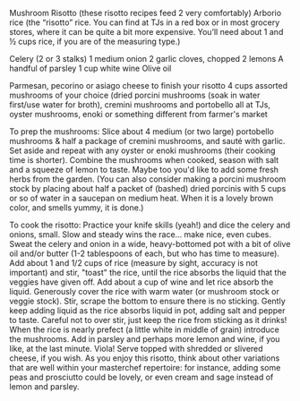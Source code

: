 Mushroom Risotto (these risotto recipes feed 2 very comfortably) 
Arborio rice (the “risotto” rice. You can find at TJs in a red box or in most 
grocery stores, where it can be quite a bit more expensive. You’ll need about 1 
and ½ cups rice, if you are of the measuring type.)

Celery (2 or 3 stalks)
1 medium onion
2 garlic cloves, chopped
2 lemons 
A handful of parsley
1 cup white wine
Olive oil

Parmesan, pecorino or asiago cheese to finish your risotto
4 cups assorted mushrooms of your choice (dried porcini mushrooms (soak in water 
first/use water for broth), cremini mushrooms and portobello all at TJs, oyster 
mushrooms, enoki or something different from farmer's market

To prep the mushrooms:
Slice about 4 medium (or two large) portobello mushrooms & half a package of 
cremini mushrooms, and sauté with garlic.  Set aside and repeat with any oyster 
or enoki mushrooms (their cooking time is shorter).  Combine the mushrooms when 
cooked, season with salt and a squeeze of lemon to taste.  Maybe too you'd like 
to add some fresh herbs from the garden.
(You can also consider making a porcini mushroom stock by placing about half a 
packet of (bashed) dried porcinis with 5 cups or so of water in a saucepan on 
medium heat.  When it is a lovely brown color, and smells yummy, it is done.)

To cook the risotto:
Practice your knife skills (yeah!) and dice the celery and onions, small.  Slow 
and steady wins the race... make nice, even cubes.  Sweat the celery and onion 
in a wide, heavy-bottomed pot with a bit of olive oil and/or butter (1-2 
tablespoons of each, but who has time to measure).  Add about 1 and 1/2 cups of 
rice (measure by sight, accuracy is not important) and stir, "toast" the rice, 
until the rice absorbs the liquid that the veggies have given off.  Add about a 
cup of wine and let rice absorb the liquid.  Generously cover the rice with 
warm water (or mushroom stock or veggie stock).  Stir, scrape the bottom to 
ensure there is no sticking.  Gently keep adding liquid as the rice absorbs 
liquid in pot, adding salt and pepper to taste.  Careful not to over stir, just 
keep the rice from sticking as it drinks!  When the rice is nearly prefect (a 
little white in middle of grain) introduce the mushrooms.  Add in parsley and 
perhaps more lemon and wine, if you like, at the last minute. Viola!  Serve 
topped with shredded or slivered cheese, if you wish.  As you enjoy this 
risotto, think about other variations that are well within your masterchef 
repertoire: for instance, adding some peas and prosciutto could be lovely, or 
even cream and sage instead of lemon and parsley.


